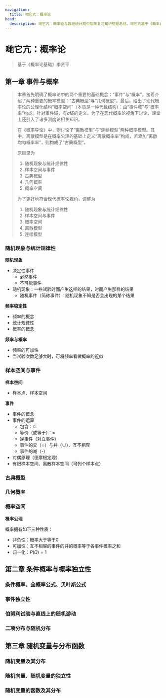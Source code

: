 ```yaml
---
navigation:
  title: 哋它亢：概率论
head:
  description: 哋它亢：概率论与数理统计期中期末复习知识整理总结。哋它亢基于《概率论基础》、《概率导论》等资料。上海交通大学计算机专业课学习资料，笔记整理。
---
```



# 哋它亢：概率论

> 基于《概率论基础》李贤平

## 第一章 事件与概率

> 本章首先明确了概率论中的两个重要的基础概念：“事件”与“概率”。接着介绍了两种重要的概率模型：“古典概型”与“几何概型”。最后，给出了现代概率论的公理化结构“概率空间”（本质是一种代数结构）：由“事件域”与“概率率”构成。针对事件域，有$\sigma$域的定义。为了在现代概率论视角下讨论，课堂上还引入了诸多测度论相关知识。
>
> 在《概率导论》中，则讨论了“离散模型”与“连续模型”两种概率模型。其中，离散模型是在概率公理的基础上定义“离散概率率”构成，若添加“离散均匀概率率”，则构成了“古典概型”。
>
> 原目录为
>
> 1. 随机现象与统计规律性
> 2. 样本空间与事件
> 3. 古典概型
> 4. 几何概率
> 5. 概率空间
>
> 为了更好地符合现代概率论视角，调整为
>
> 1. 随机现象与统计规律性
> 2. 样本空间与事件
> 3. 概率空间
> 4. 离散模型
> 5. 连续模型

### 随机现象与统计规律性

**随机现象**

- 决定性事件
  - 必然事件
  - 不可能事件
- 随机现象：一些试验时而产生这样的结果，时而产生那样的结果
  - 随机事件（简称事件）：随机现象不知是否会出现的某个结果

**频率稳定性**

- 频率的概念
- 统计规律性
- 概率的概念

**频率与概率**

- 频率的可加性
- 当试验次数足够大时，可将频率看做概率的近似

### 样本空间与事件

**样本空间**

- 样本点、样本空间

**事件**

- 事件的概念
- 事件的运算
  - 包含：$\subset$
  - 等价（或等于）：$=$
  - 逆事件（对立事件）
  - 事件的交（$\cap$）与并（$\cup$）、互不相容
  - 事件的减（-）
- 对偶原理（德摩根定理）
- 有限样本空间、离散样本空间（可列个样本点）

### 古典概型

### 几何概率

### 概率空间

**概率公理**

概率拥有如下三种性质：

- 非负性：概率大于等于0
- 可加性：互不相容的事件的并的概率等于各事件概率之和
- 归一化：$P(\Omega) = 1$

## 第二章 条件概率与概率独立性

### 条件概率、全概率公式、贝叶斯公式

### 事件独立性

### 伯努利试验与直线上的随机游动

### 二项分布与随机分布

## 第三章 随机变量与分布函数

### 随机变量及其分布

### 随机向量、随机变量的独立性

### 随机变量的函数及其分布